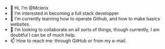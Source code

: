 - 👋 Hi, I’m @Mclenx
- 👀 I’m interested in becoming a full stack developper
- 🌱 I’m currently learning how to operate Github, and how to make basics websites.
- 💞️ I’m looking to collaborate on all sorts of things, though currently, I am doubtful I can be of much help.
- 📫 How to reach me: through GitHub or from my e-mail.

<!---
Mclenx/Mclenx is a ✨ special ✨ repository because its `README.md` (this file) appears on your GitHub profile.
You can click the Preview link to take a look at your changes.
--->
